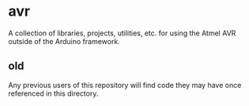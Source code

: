 # avr

A collection of libraries, projects, utilities, etc. for using the Atmel AVR outside of the Arduino framework.

## old

Any previous users of this repository will find code they may have once referenced in this directory.
